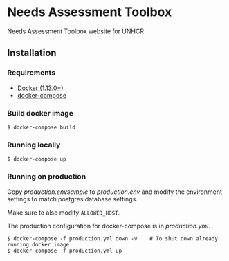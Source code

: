 # Needs Assessment Toolbox

Needs Assessment Toolbox website for UNHCR

## Installation

### Requirements

* [Docker (1.13.0+)](https://docs.docker.com/engine/installation/)
* [docker-compose](https://github.com/docker/compose/releases)

### Build docker image

```
$ docker-compose build
```

### Running locally

```
$ docker-compose up
```

### Running on production

Copy *production.envsample* to *production.env* and modify the environment settings to match postgres database settings.

Make sure to also modify `ALLOWED_HOST`.

The production configuration for docker-compose is in *production.yml*.

```
$ docker-compose -f production.yml down -v    # To shut down already running docker image
$ docker-compose -f production.yml up
```
